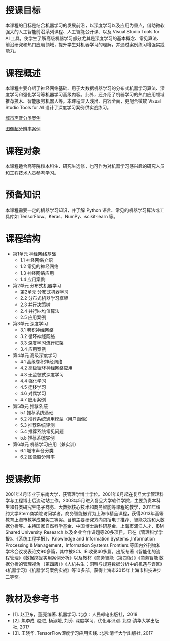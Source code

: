 
# 授课目标
本课程的目标是结合机器学习的发展前沿，以深度学习以及应用为重点，借助微软强大的人工智能前沿系列课程、人工智能公开课、以及 Visual Studio Tools for AI 工具，使学生了解高级机器学习部分尤其是深度学习的基本概念、常见算法、前沿研究和热门应用领域，提升学生对机器学习的理解，并通过案例练习增强实践能力。

# 课程概述
本课程主要介绍了神经网络基础、用于大数据机器学习的分布式机器学习算法、深度学习和强化学习等机器学习高级内容。此外，还介绍了机器学习的热门应用领域推荐技术、智能服务机器人等。本课程深入浅出、内容全面，更配合微软 Visual Studio Tools for AI 设计了深度学习案例供实战练习。

[城市声音分类案例](https://github.com/kadoufall/Urban-Sound-Classification-VS)

[图像超分辨率案例](https://github.com/kadoufall/Urban-Sound-Classification-VS)

# 课程对象
本课程适合高等院校本科生、研究生选修，也可作为对机器学习感兴趣的研究人员和工程技术人员参考学习。

# 预备知识
本课程需要一定的机器学习知识，并了解 Python 语言、常见的机器学习算法或工具库如 TensorFlow、Keras、NumPy、scikit-learn 等。

# 课程结构
- 第1单元 神经网络基础
  - 1.1 神经网络介绍
  - 1.2 常见的神经网络
  - 1.3 神经网络应用
  - 1.4 应用案例
- 第2单元 分布式机器学习
  - 第2单元 分布式机器学习
  - 2.2 分布式机器学习框架
  - 2.3 并行决策树
  - 2.4 并行k-均值算法
  - 2.5 应用案例
- 第3单元 深度学习
  - 3.1 卷积神经网络
  - 3.2 循环神经网络
  - 3.3 深度学习流行框架
  - 3.4 应用案例
- 第4单元 高级深度学习
  - 4.1 高级卷积神经网络
  - 4.2 高级循环神经网络应用
  - 4.3 无监督式深度学习
  - 4.4 强化学习
  - 4.5 迁移学习
  - 4.6 对偶学习
  - 4.7 应用案例
- 第5单元  推荐系统
  - 5.1 推荐系统基础
  - 5.2 推荐系统通用模型（用户画像）
  - 5.3 推荐系统评测
  - 5.4 推荐系统常见问题
  - 5.5 推荐系统实例
- 第6单元  机器学习应用（兼实训）
  - 6.1 城市声音分类
  - 6.2 图像超分辨率

# 授课教师
2001年4月毕业于东南大学，获管理学博士学位。2001年6月起在复旦大学管理科学与工程博士后流动站工作。2003年5月进入复旦大学软件学院，主要负责本科生和各类研究生电子商务、大数据核心技术和商务智能等课程的教学，2011年纽约大学Stern商学院访问学者。商务智能被评为上海市精品课程，获得2013年高等教育上海市教学成果奖二等奖。目前主要研究方向包括电子推荐、智能决策和大数据分析等。主持国家自然科学基金、中国博士后科研基金、上海市浦江人才、IBM Shared University Research 以及企业合作课题等20多项目。已在《管理科学学报》、《系统工程学报》、Knowledge and Information Systems ,Information Processing & Management，Information Systems Frontiers 等国内外刊物和学术会议发表论文90多篇，其中被SCI、EI收录40多篇。出版专著《智能化的流程管理》《数据挖掘实用案例分析》以及教材《商务智能（第四版）》《商务智能 数据分析的管理视角（第四版）》《人机共生：洞察与规避数据分析中的机遇与误区》《机器学习》《机器学习案例实战》等10多部。获得上海市2015年上海市科技进步二等奖。

# 教材及参考书
- [1]. 赵卫东，董亮编著. 机器学习. 北京：人民邮电出版社，2018
- [2]. 焦李成, 赵进, 杨淑媛, 刘芳. 深度学习、优化与识别. 北京:清华大学出版社, 2017
- [3]. 王晓华. TensorFlow深度学习应用实践. 北京:清华大学出版社, 2017